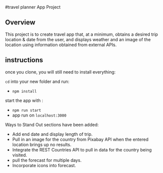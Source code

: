 #travel planner App Project

## Overview

This project is to create travel app that, at a minimum, obtains a desired trip location & date from the user, and displays weather and an image of the location using information obtained from external APIs.

## instructions

once you clone, you will still need to install everything:

`cd` into your new folder and run:

- `npm install`

start the app with :

- `npm run start`
- app run on `localhost:3000`


Ways to Stand Out sections have been added:

- Add end date and display length of trip.
- Pull in an image for the country from Pixabay API when the entered location brings up no results.
- Integrate the REST Countries API to pull in data for the country being visited.
- pull the forecast for multiple days.
- Incorporate icons into forecast.
